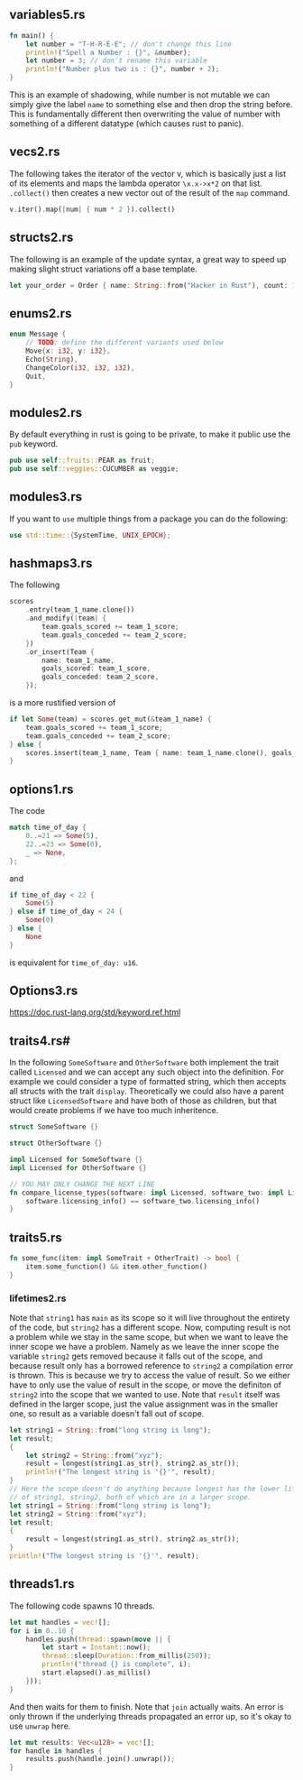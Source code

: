 ## variables5.rs
```rust
fn main() {
    let number = "T-H-R-E-E"; // don't change this line
    println!("Spell a Number : {}", &number);
    let number = 3; // don't rename this variable
    println!("Number plus two is : {}", number + 2);
}
```
This is an example of shadowing, while number is not mutable we can simply give the label `name` to something else and then drop the string before. This is fundamentally different then overwriting the value of number with something of a different datatype (which causes rust to panic).

## vecs2.rs
The following takes the iterator of the vector v, which is basically just a list of its elements and maps the lambda operator `\x.x->x*2` on that list. `.collect()` then creates a new vector out of the result of the `map` command.
```rust
v.iter().map(|num| { num * 2 }).collect()
```

## structs2.rs
The following is an example of the update syntax, a great way to speed up making slight struct variations off a base template.
```rust
let your_order = Order { name: String::from("Hacker in Rust"), count: 1, ..order_template };
```

## enums2.rs
```rust
enum Message {
    // TODO: define the different variants used below
    Move{x: i32, y: i32},
    Echo(String),
    ChangeColor(i32, i32, i32),
    Quit,
}
```

## modules2.rs
By default everything in rust is going to be private, to make it public use the `pub` keyword.
```rust
pub use self::fruits::PEAR as fruit;
pub use self::veggies::CUCUMBER as veggie;
```

## modules3.rs
If you want to `use` multiple things from a package you can do the following:
```rust
use std::time::{SystemTime, UNIX_EPOCH};
```

## hashmaps3.rs
The following 
```rust
scores
	.entry(team_1_name.clone())
	.and_modify(|team| {
		team.goals_scored += team_1_score;
		team.goals_conceded += team_2_score;
	})
	.or_insert(Team {
		name: team_1_name,
		goals_scored: team_1_score,
		goals_conceded: team_2_score,
	});
```
is a more rustified version of
```rust
if let Some(team) = scores.get_mut(&team_1_name) {
    team.goals_scored += team_1_score;
    team.goals_conceded += team_2_score;
} else {
    scores.insert(team_1_name, Team { name: team_1_name.clone(), goals_scored: team_1_score, goals_conceded: team_2_score });
}
```

## options1.rs
The code
```rust
match time_of_day {
	0..=21 => Some(5),
	22..=23 => Some(0),
	_ => None,
};
```
and
```rust
if time_of_day < 22 {
	Some(5)
} else if time_of_day < 24 {
	Some(0)
} else {
	None
}
```
is equivalent for `time_of_day: u16`.

## Options3.rs
https://doc.rust-lang.org/std/keyword.ref.html

## traits4.rs#
In the following `SomeSoftware` and `OtherSoftware` both implement the trait called `Licensed` and we can accept any such object into the definition. For example we could consider a type of formatted string, which then accepts all structs with the trait `display`. Theoretically we could also have a parent struct like `LicensedSoftware` and have both of those as children, but that would create problems if we have too much inheritence.
```rust
struct SomeSoftware {}

struct OtherSoftware {}

impl Licensed for SomeSoftware {}
impl Licensed for OtherSoftware {}

// YOU MAY ONLY CHANGE THE NEXT LINE
fn compare_license_types(software: impl Licensed, software_two: impl Licensed) -> bool {
    software.licensing_info() == software_two.licensing_info()
}
```

## traits5.rs
```rust
fn some_func(item: impl SomeTrait + OtherTrait) -> bool {
    item.some_function() && item.other_function()
}
```

### lifetimes2.rs
Note that `string1` has `main` as its scope so it will live throughout the entirety of the code, but `string2` has a different scope. Now, computing result is not a problem while we stay in the same scope, but when we want to leave the inner scope we have a problem. Namely as we leave the inner scope the variable `string2` gets removed because it falls out of the scope, and because result only has a borrowed reference to `string2` a compilation error is thrown. This is because we try to access the value of result. So we either have to only use the value of result in the scope, or move the definiton of `string2` into the scope that we wanted to use. Note that `result` itself was defined in the larger scope, just the value assignment was in the smaller one, so result as a variable doesn't fall out of scope.
```rust
let string1 = String::from("long string is long");
let result;
{
	let string2 = String::from("xyz");
	result = longest(string1.as_str(), string2.as_str());
	println!("The longest string is '{}'", result);
}
// Here the scope doesn't do anything because longest has the lower lifetime
// of string1, string2, both of which are in a larger scope.
let string1 = String::from("long string is long");
let string2 = String::from("xyz");
let result;
{
	result = longest(string1.as_str(), string2.as_str());
}
println!("The longest string is '{}'", result);
```

## threads1.rs
The following code spawns 10 threads.
```rust
let mut handles = vec![];
for i in 0..10 {
	handles.push(thread::spawn(move || {
		let start = Instant::now();
		thread::sleep(Duration::from_millis(250));
		println!("thread {} is complete", i);
		start.elapsed().as_millis()
	}));
}
```
And then waits for them to finish. Note that `join` actually waits. An error is only thrown if the underlying threads propagated an error up, so it's okay to use `unwrap` here.
```rust
let mut results: Vec<u128> = vec![];
for handle in handles {
	results.push(handle.join().unwrap());
}
```

